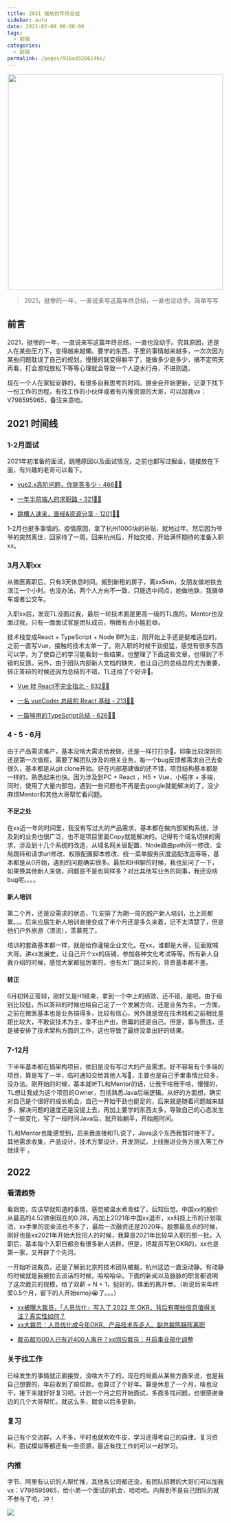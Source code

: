 ```yaml
---
title: 2021 俊劫的年终总结
sidebar: auto
date: 2021-02-08 00:00:00
tags: 
  - 前端
categories: 
  - 前端
permalink: /pages/91bad3266146c/
---
```

<p align="center">
  <img width="500" src="https://p6-juejin.byteimg.com/tos-cn-i-k3u1fbpfcp/ef370b9085af41ba9215d9ca800ff3e5~tplv-k3u1fbpfcp-zoom-crop-mark:1304:1304:1304:734.awebp?"/>
</p>

> 2021，挺惨的一年，一直说来写这篇年终总结，一直也没动手。简单写写


<!-- more --> 

## 前言

2021，挺惨的一年，一直说来写这篇年终总结，一直也没动手。究其原因，还是人在某些压力下，变得越来越懒。要学的东西，手里的事情越来越多，一次次因为某些问题耽误了自己的规划。慢慢的就变得躺平了，能做多少是多少，搞不定明天再看，打会游戏放松下等等心理就会导致一个人逆水行舟，不进则退。

现在一个人在家挺安静的，有很多自我思考的时间。掘金会开始更新，记录下找下一份工作的历程，有找工作的小伙伴或者有内推资源的大哥，可以加我vx：V798595965，备注来意哈。

## 2021 时间线

### 1-2月面试

2021年初准备的面试，跳槽原因以及面试情况，之前也都写过掘金，链接放在下面，有兴趣的老哥可以看下。

-   [vue2.x高阶问题，你能答多少 - 466👍🏻](https://juejin.cn/post/6921911974611664903)
-   [一年半前端人的求职路 - 321👍🏻](https://juejin.cn/post/6940058373534515237)

-   [跳槽人速来，面经&资源分享 - 1201👍🏻](https://juejin.cn/post/6942988170208215076)



1-2月也挺多事情的。疫情原因，拿了杭州1000块的补贴，就地过年。然后因为爷爷的突然离世，回家待了一周。回来杭州后，开始交接，开始满怀期待的准备入职xx。


### 3月入职xx

从微医离职后，只有3天休息时间。搬到新租的房子，离xx5km，女朋友做地铁去滨江一个小时。也没办法，两个人方向不一致，只能选中间点，她做地铁，我骑单车或者公交车。

入职xx后，发现TL没面过我，最后一轮技术面是更高一级的TL面的。Mentor也没面过我，只有一面面试官是团队成员，稍微有点小尴尬😅。

技术栈变成React + TypeScript + Node Bff为主，刚开始上手还是挺难适应的，之前一直写Vue，接触的技术太单一了。刚入职的时候干劲挺猛，感觉有很多东西可以学，为了使自己的学习能看到一些结果，也整理了下面这些文章，也得到了不错的反馈。另外，由于团队内部新人文档的缺失，也让自己的总结显的尤为重要，转正答辩的时候还因为总结的不错，TL还给了个好评😬。

-   [Vue 转 React不完全指北 - 832👍🏻](https://juejin.cn/post/6953482028188860424)
-   [一名 vueCoder 总结的 React 基础 - 213👍🏻](https://juejin.cn/post/6960556335092269063)

-   [一篇够用的TypeScript总结 - 626👍🏻](https://juejin.cn/post/6981728323051192357)

### 4 - 5 - 6月

由于产品需求难产，基本没啥大需求给我做，还是一样打打杂🙈。印象比较深刻的还是第一次值班，需要了解团队涉及的相关业务，每一个bug反馈都需求自己去查很久，基本都是从git clone开始。好在内部基建做的还不错，项目结构基本都是一样的，熟悉起来也快。因为涉及到PC + React ，H5 + Vue，小程序 + 多端，同时，使用了大量内部包，遇到一些问题也不再是去google就能解决的了，没少麻烦Mentor和其他大哥帮忙看问题。

#### 不足之处

在xx近一年的时间里，我没有写过大的产品需求，基本都在做内部架构系统，涉及到的业务也很广泛，也不是项目里面Copy就能解决的。记得有个域名切换的需求，涉及到十几个系统的改造，从域名网关层配置、Node路由path同一修改、全局跳转和请求url修改、权限配置脚本修改、统一菜单服务灰度适配改造等等，基本都是从0开始，遇到的问题确实很多。最后和HR聊的时候，我也反问了一下，如果换其他新人来做，问题是不是也同样多？对比其他写业务的同事，我还没啥bug呢。。。。

#### 新人培训

第二个月，还是没需求的状态，TL安排了为期一周的脱产新人培训，比上班都累。。。后来应届生新人培训直接变成了半个月还是多久来着，记不太清楚了，但是他们户外旅游（漂流），羡慕死了。

培训的套路基本都一样，就是给你灌输企业文化。在xx，谁都是大哥，见面就喊大哥。讲xx发展史，让自己开个xx的店铺，参加各种文化考试等等。所有新人自我介绍的时候，感觉大家都挺厉害的，也有大厂跳过来的，背景基本都不差。

#### 转正

6月初转正答辩，刚好又是H1结束，拿到一个中上的绩效，还不错，是吧。由于级别比较低，所以答辩的时候也给自己定了一个发展方向，还是业务为主。一方面，之前在微医基本也是业务搞得多，比较有信心，另外就是现在技术栈和之前相比差距比较大，不敢说技术为主，拿不出产出，倒霉的还是自己。但是，事与愿违，还是被安排了技术架构方面的工作，这也导致了最终没拿出好的结果。


### 7-12月

下半年基本都在搞架构项目，依旧是没有写过大的产品需求。好不容易有个多端的项目，算是写了一半，临时通知交给其他人写🙊，主要也是自己手里事情比较多，没办法。刚开始的时候，基本就听TL和Mentor的话，让我干啥我干啥，慢慢的，TL想让我成为这个项目的Owner，包括熟悉Java后端逻辑。从好的方面想，确实对自己是个很好的成长机会，自己一开始干劲也挺足的，后来就是随着问题越来越多，解决问题的速度还是没提上去，再加上要学的东西太多，导致自己的心态发生了一些变化，写了一段时间Java后，就开始躺平，开始拖时间。

TL和Mentor也能感觉到，后来我直接和TL说了，Java这个东西我暂时接不了。其他需求收集，产品设计，技术方案设计，开发测试，上线推进业务方接入等工作继续干 ，

## 2022

### 看清趋势

看趋势，应该早就知道的事情，感觉被温水煮青蛙了，后知后觉。中国xx的股价从最高的4.52跌倒现在的0.28，再加上2021年中国xx退市，xx科技上市的计划取消，xx手里的现金流也不多了，最后一次融资还是2020年。股票最高点的时候，刚好也是xx2021年开始大批招人的时候，我算是2021年比较早入职的那一批，入职后，基本每个入职日都会有很多新人进群。但是，把裁员写到OKR的，xx也是第一家，又开辟了个先河。

一开始听说裁员，还是了解到北京的技术团队被裁，杭州这边一直没动静。有动静的时候就是我被拉去谈话的时候，哈哈哈😝。下面的新闻以及脉脉的职言都说明了这次裁员的规模，给了双薪 + N + 1，挺好的，体面的离开😎。（听说后来年终奖0.5个月，留下的人开始emoji😭了。。。）

-   [xx被曝大裁员，「人员优化」写入了 2022 年 OKR，背后有哪些信息值得关注？真实性如何？](https://www.zhihu.com/question/512435233)
-   [xx大裁员：人员优化成今年OKR、产品技术先走人、副总裁陈锦晖离职](https://finance.sina.com.cn/tech/2022-01-20/doc-ikyakumy1469003.shtml)

<!---->

-   [裁员超1500人已有近400人离开？xx回应裁员：开启事业部化调整](https://www.sohu.com/a/518380665_120780844)

### 关于找工作

已经发生的事情就正面接受，没啥大不了的，现在的局面从某些方面来说，也是我自己想要的，年前收到了赔偿款，也算过了个好年。算是休息了一个月，啥也没干，接下来就好好复习吧。计划一个月之后开始面试，多面多找问题，也很感谢身边的几个大哥帮忙。就这么多，掘金以后多更新。

### 复习

自己有个交流群，人不多，平时也就吹吹牛皮，学习还得考自己的自律。复习资料，面试模拟等都还有一些资源，最近有找工作的可以一起学习。

### 内推

字节、阿里有认识的人帮忙推，其他各公司都还没，有团队招聘的大哥们可以加我vx：V798595965，给小弟一个面试的机会，哈哈哈。内推到不是自己团队的就不参与了哈，冲！

![](https://p3-juejin.byteimg.com/tos-cn-i-k3u1fbpfcp/6c052fa8cafd41bfa4dc26034e7b357a~tplv-k3u1fbpfcp-zoom-1.image)
